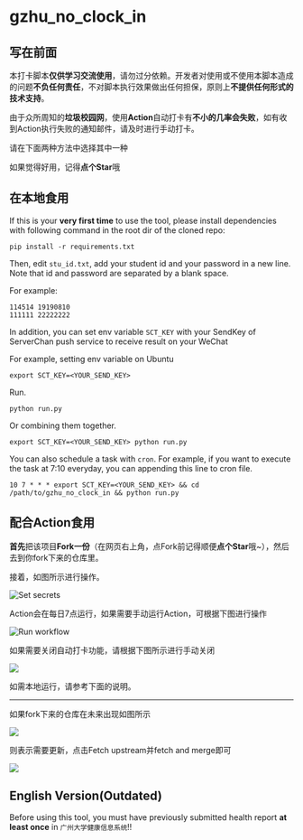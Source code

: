 # gzhu_no_clock_in

## 写在前面

本打卡脚本**仅供学习交流使用**，请勿过分依赖。开发者对使用或不使用本脚本造成的问题**不负任何责任**，不对脚本执行效果做出任何担保，原则上**不提供任何形式的技术支持**。

由于众所周知的**垃圾校园网**，使用**Action**自动打卡有**不小的几率会失败**，如有收到Action执行失败的通知邮件，请及时进行手动打卡。

请在下面两种方法中选择其中一种

如果觉得好用，记得**点个Star**哦

## 在本地食用

If this is your **very first time** to use the tool, please install dependencies with following command in the root dir of the cloned repo:

``` shell
pip install -r requirements.txt
```

Then, edit `stu_id.txt`, add your student id and your password in a new line. Note that id and password are separated by a blank space.

For example:

``` text
114514 19190810
111111 22222222
```

In addition, you can set env variable `SCT_KEY` with your SendKey of ServerChan push service to receive result on your WeChat

For example, setting env variable on Ubuntu

```shell
export SCT_KEY=<YOUR_SEND_KEY>
```

Run.

``` shell
python run.py
```

Or combining them together.

```shell
export SCT_KEY=<YOUR_SEND_KEY> python run.py
```

You can also schedule a task with `cron`. For example, if you want to execute the task at 7:10 everyday, you can appending this line to cron file.

```shell
10 7 * * * export SCT_KEY=<YOUR_SEND_KEY> && cd /path/to/gzhu_no_clock_in && python run.py
```

## 配合Action食用

**首先**把该项目**Fork一份**（在网页右上角，点Fork前记得顺便**点个Star**哦~），然后去到你fork下来的仓库里。

接着，如图所示进行操作。

![Set secrets](./img/set_secrets.png)

Action会在每日7点运行，如果需要手动运行Action，可根据下图进行操作

![Run workflow](img/run_workflow.png)

如果需要关闭自动打卡功能，请根据下图所示进行手动关闭

![](./img/enable_or_disable_action.png)

如需本地运行，请参考下面的说明。

---

如果fork下来的仓库在未来出现如图所示

![](https://docs.github.com/assets/images/help/repository/fetch-upstream-drop-down.png)

则表示需要更新，点击Fetch upstream并fetch and merge即可

![](https://docs.github.com/assets/images/help/repository/fetch-and-merge-button.png)

## English Version(Outdated)

Before using this tool, you must have previously submitted health report **at least once** in `广州大学健康信息系统`!!
